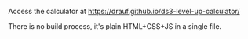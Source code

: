 Access the calculator at https://drauf.github.io/ds3-level-up-calculator/

There is no build process, it's plain HTML+CSS+JS in a single file.
